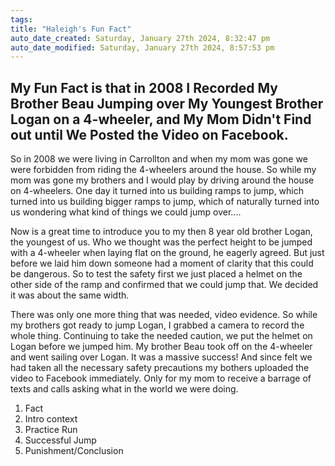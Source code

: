 ```yaml
---
tags: 
title: "Haleigh's Fun Fact"
auto_date_created: Saturday, January 27th 2024, 8:32:47 pm
auto_date_modified: Saturday, January 27th 2024, 8:57:53 pm
---
```

## My Fun Fact is that in 2008 I Recorded My Brother Beau Jumping over My Youngest Brother Logan on a 4-wheeler, and My Mom Didn't Find out until We Posted the Video on Facebook.

So in 2008 we were living in Carrollton and when my mom was gone we were forbidden from riding the 4-wheelers around the house. So while my mom was gone my brothers and I would play by driving around the house on 4-wheelers. One day it turned into us building ramps to jump, which turned into us building bigger ramps to jump, which of naturally turned into us wondering what kind of things we could  jump over....

Now is a great time to introduce you to my then 8 year old brother Logan, the youngest of us. Who we thought was the perfect height to be jumped with a 4-wheeler when laying flat on the ground, he eagerly agreed. But just before we laid him down someone had a moment of clarity that this could be dangerous. So to test the safety first we just placed a helmet on the other side of the ramp and confirmed that we could jump that. We decided it was about the same width.

There was only one more thing that was needed, video evidence. So while my brothers got ready to jump Logan, I grabbed a camera to record the whole thing. Continuing to take the needed caution, we put the helmet on Logan before we jumped him. My brother Beau took off on the 4-wheeler and went sailing over Logan. It was a massive success! And since felt we had taken all the necessary safety precautions my bothers uploaded the video to Facebook immediately. Only for my mom to receive a barrage of texts and calls asking what in the world we were doing. 


1. Fact
2. Intro context
3. Practice Run
4. Successful Jump 
5. Punishment/Conclusion